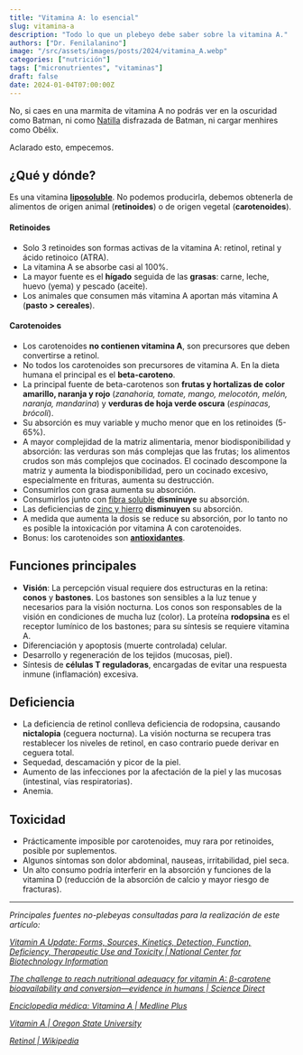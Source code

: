 ```yaml
---
title: "Vitamina A: lo esencial"
slug: vitamina-a
description: "Todo lo que un plebeyo debe saber sobre la vitamina A."
authors: ["Dr. Fenilalanino"]
image: "/src/assets/images/posts/2024/vitamina_A.webp"
categories: ["nutrición"]
tags: ["micronutrientes", "vitaminas"]
draft: false
date: 2024-01-04T07:00:00Z
---
```


No, si caes en una marmita de vitamina A no podrás ver en la oscuridad como Batman, ni como [Natilla](/authors/natilla) disfrazada de Batman, ni cargar menhires como Obélix.

Aclarado esto, empecemos.

## ¿Qué y dónde? 
Es una vitamina **[liposoluble](/hidro-vs-lipo)**. No podemos producirla, debemos obtenerla de alimentos de origen animal (**retinoides**) o de origen vegetal (**carotenoides**).

#### Retinoides
- Solo 3 retinoides son formas activas de la vitamina A: retinol, retinal y ácido retinoico (ATRA).
- La vitamina A se absorbe casi al 100%.
- La mayor fuente es el **hígado** seguida de las **grasas**: carne, leche, huevo (yema) y pescado (aceite).
- Los animales que consumen más vitamina A aportan más vitamina A (**pasto > cereales**).

#### Carotenoides
- Los carotenoides **no contienen vitamina A**, son precursores que deben convertirse a retinol.
- No todos los carotenoides son precursores de vitamina A. En la dieta humana el principal es el **beta-caroteno**.
- La principal fuente de beta-carotenos son **frutas y hortalizas de color amarillo, naranja y rojo** (*zanahoria, tomate, mango, melocotón, melón, naranja, mandarina*) y **verduras de hoja verde oscura** (*espinacas, brócoli*).
- Su absorción es muy variable y mucho menor que en los retinoides (5-65%).
- A mayor complejidad de la matriz alimentaria, menor biodisponibilidad y absorción: las verduras son más complejas que las frutas; los alimentos crudos son más complejos que cocinados. El cocinado descompone la matriz y aumenta la biodisponibilidad, pero un cocinado excesivo, especialmente en frituras, aumenta su destrucción.
- Consumirlos con grasa aumenta su absorción.
- Consumirlos junto con [fibra soluble](/fibra) **disminuye** su absorción.
- Las deficiencias de [zinc y hierro](/oligoelementos) **disminuyen** su absorción.
- A medida que aumenta la dosis se reduce su absorción, por lo tanto no es posible la intoxicación por vitamina A con carotenoides.
- Bonus: los carotenoides son **[antioxidantes](/antioxidantes)**.


## Funciones principales

- **Visión**: La percepción visual requiere dos estructuras en la retina: **conos** y **bastones**. Los bastones son sensibles a la luz tenue y necesarios para la visión nocturna. Los conos son responsables de la visión en condiciones de mucha luz (color). La proteína **rodopsina** es el receptor lumínico de los bastones; para su síntesis se requiere vitamina A.
- Diferenciación y apoptosis (muerte controlada) celular.
- Desarrollo y regeneración de los tejidos (mucosas, piel).
- Síntesis de **células T reguladoras**, encargadas de evitar una respuesta inmune (inflamación) excesiva.


## Deficiencia
- La deficiencia de retinol conlleva deficiencia de rodopsina, causando **nictalopia** (ceguera nocturna). La visión nocturna se recupera tras restablecer los niveles de retinol, en caso contrario puede derivar en ceguera total.
- Sequedad, descamación y picor de la piel.
- Aumento de las infecciones por la afectación de la piel y las mucosas (intestinal, vías respiratorias).
- Anemia.


## Toxicidad
- Prácticamente imposible por carotenoides, muy rara por retinoides, posible por suplementos.
- Algunos síntomas son dolor abdominal, nauseas, irritabilidad, piel seca.
- Un alto consumo podría interferir en la absorción y funciones de la vitamina D (reducción de la absorción de calcio y mayor riesgo de fracturas).


---

*Principales fuentes no-plebeyas consultadas para la realización de este artículo:*

*[Vitamin A Update: Forms, Sources, Kinetics, Detection, Function, Deficiency, Therapeutic Use and Toxicity | National Center for Biotechnology Information](https://www.ncbi.nlm.nih.gov/pmc/articles/PMC8157347/)*

*[The challenge to reach nutritional adequacy for vitamin A: β-carotene bioavailability and conversion—evidence in humans | Science Direct](https://www.sciencedirect.com/science/article/pii/S0002916523030289)*

*[Enciclopedia médica: Vitamina A | Medline Plus](https://medlineplus.gov/spanish/ency/article/002400.htm)*

*[Vitamin A | Oregon State University](https://lpi.oregonstate.edu/mic/vitamins/vitamin-A)*

*[Retinol | Wikipedia](https://en.wikipedia.org/wiki/Retinol)*
